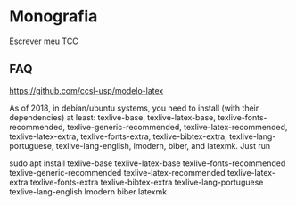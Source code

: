 # Monografia
Escrever meu TCC


## FAQ

https://github.com/ccsl-usp/modelo-latex

As of 2018, in debian/ubuntu systems, you need to install (with their dependencies) at least: texlive-base, texlive-latex-base, texlive-fonts-recommended, texlive-generic-recommended, texlive-latex-recommended, texlive-latex-extra, texlive-fonts-extra, texlive-bibtex-extra, texlive-lang-portuguese, texlive-lang-english, lmodern, biber, and latexmk. Just run

sudo apt install texlive-base texlive-latex-base texlive-fonts-recommended texlive-generic-recommended texlive-latex-recommended texlive-latex-extra texlive-fonts-extra texlive-bibtex-extra texlive-lang-portuguese texlive-lang-english lmodern biber latexmk

